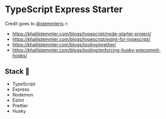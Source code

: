 # TypeScript Express Starter

Credit goes to [@stemmlerjs](https://github.com/stemmlerjs) :fire:
- https://khalilstemmler.com/blogs/typescript/node-starter-project/
- https://khalilstemmler.com/blogs/typescript/eslint-for-typescript/
- https://khalilstemmler.com/blogs/tooling/prettier/
- https://khalilstemmler.com/blogs/tooling/enforcing-husky-precommit-hooks/

## Stack :wrench:
- TypeScript
- Express
- Nodemon
- Eslint
- Prettier
- Husky
